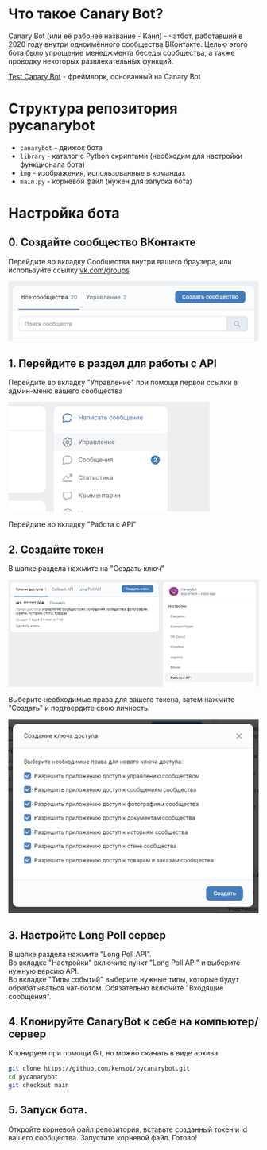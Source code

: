 # Что такое Canary Bot?

Canary Bot (или её рабочее название - Каня) - чатбот, работавший в 2020 году внутри одноимённого сообщества ВКонтакте. Целью этого бота было упрощение менеджмента беседы сообщества, а также проводку некоторых развлекательных функций. 

[Test Canary Bot](https://github.com/kensoi/pycanarykit) - фреймворк, основанный на Canary Bot

# Структура репозитория pycanarybot
  * `canarybot` - движок бота
  * `library` - каталог с Python скриптами (необходим для настройки функционала бота)
  * `img` - изображения, использованные в командах
  * `main.py` - корневой файл (нужен для запуска бота)

# Настройка бота

## 0. Создайте сообщество ВКонтакте  
Перейдите во вкладку Сообщества внутри вашего браузера, или используйте ссылку [vk.com/groups](https://vk.com/groups)  

![Нахождение сообщества](./img/create_community.png)  

## 1. Перейдите в раздел для работы с API  
Перейдите во вкладку "Управление" при помощи первой ссылки в админ-меню вашего сообщества  

![Управление](./img/management_location.png)  

Перейдите во вкладку "Работа с API"

## 2. Создайте токен

В шапке раздела нажмите на "Создать ключ"  

![Ключи API](./img/api_keys.png)  

Выберите необходимые права для вашего токена, затем нажмите "Создать" и подтвердите свою личность.  

![Меню с выбором прав токена](./img/key_rights.png)  

## 3. Настройте Long Poll сервер

В шапке раздела нажмите "Long Poll API".  
Во вкладке "Настройки" включите пункт "Long Poll API" и выберите нужную версию API.  
Во вкладке "Типы событий" выберите нужные типы, которые будут обрабатываться чат-ботом. Обязательно включите "Входящие сообщения".  

## 4. Клонируйте CanaryBot к себе на компьютер/сервер

Клонируем при помощи Git, но можно скачать в виде архива  

```bash
git clone https://github.com/kensoi/pycanarybot.git
cd pycanarybot
git checkout main
```

## 5. Запуск бота.

Откройте корневой файл репозитория, вставьте созданный токен и id вашего сообщества. Запустите корневой файл. Готово!
